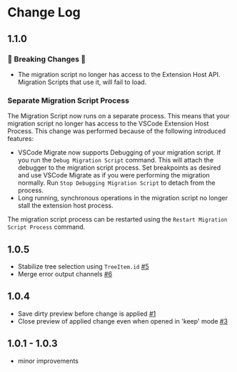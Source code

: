 # Change Log

## 1.1.0

### 🚨 Breaking Changes 🚨

- The migration script no longer has access to the Extension Host API. Migration Scripts that use it, will fail to load.

### Separate Migration Script Process

The Migration Script now runs on a separate process. This means that your migration script no longer has access to the VSCode Extension Host Process. This change was performed because of the following introduced features:

- VSCode Migrate now supports Debugging of your migration script. If you run the `Debug Migration Script` command. This will attach the debugger to the migration script process. Set breakpoints as desired and use VSCode Migrate as if you were performing the migration normally. Run `Stop Debugging Migration Script` to detach from the process.
- Long running, synchronous operations in the migration script no longer stall the extension host process.

The migration script process can be restarted using the `Restart Migration Script Process` command.

## 1.0.5

- Stabilize tree selection using `TreeItem.id` [#5](https://github.com/tis-gmbh/vscode-migrate/issues/5)
- Merge error output channels [#6](https://github.com/tis-gmbh/vscode-migrate/issues/6)

## 1.0.4

- Save dirty preview before change is applied [#1](https://github.com/tis-gmbh/vscode-migrate/issues/1)
- Close preview of applied change even when opened in 'keep' mode [#3](https://github.com/tis-gmbh/vscode-migrate/issues/3)

## 1.0.1 - 1.0.3

- minor improvements
